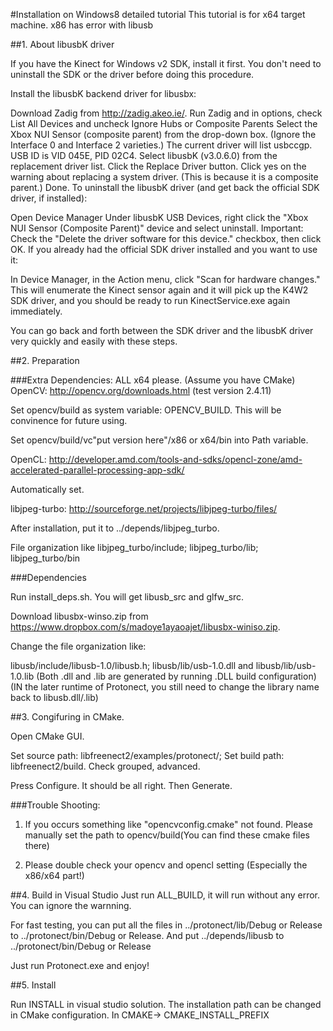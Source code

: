#Installation on Windows8 detailed tutorial
This tutorial is for x64 target machine. x86 has error with libusb

##1. About libusbK driver

If you have the Kinect for Windows v2 SDK, install it first. You don't need to uninstall the SDK or the driver before doing this procedure.

Install the libusbK backend driver for libusbx:

Download Zadig from http://zadig.akeo.ie/.
Run Zadig and in options, check List All Devices and uncheck Ignore Hubs or Composite Parents
Select the Xbox NUI Sensor (composite parent) from the drop-down box. (Ignore the Interface 0 and Interface 2 varieties.) The current driver will list usbccgp. USB ID is VID 045E, PID 02C4.
Select libusbK (v3.0.6.0) from the replacement driver list.
Click the Replace Driver button. Click yes on the warning about replacing a system driver. (This is because it is a composite parent.)
Done.
To uninstall the libusbK driver (and get back the official SDK driver, if installed):

Open Device Manager
Under libusbK USB Devices, right click the "Xbox NUI Sensor (Composite Parent)" device and select uninstall.
Important: Check the "Delete the driver software for this device." checkbox, then click OK.
If you already had the official SDK driver installed and you want to use it:

In Device Manager, in the Action menu, click "Scan for hardware changes."
This will enumerate the Kinect sensor again and it will pick up the K4W2 SDK driver, and you should be ready to run KinectService.exe again immediately.

You can go back and forth between the SDK driver and the libusbK driver very quickly and easily with these steps.

##2. Preparation

###Extra Dependencies:
ALL x64 please. (Assume you have CMake)
OpenCV: http://opencv.org/downloads.html (test version 2.4.11)

  Set opencv/build as system variable: OPENCV_BUILD. This will be convinence for future using.
  
  Set opencv/build/vc"put version here"/x86 or x64/bin into Path variable.
  
OpenCL: http://developer.amd.com/tools-and-sdks/opencl-zone/amd-accelerated-parallel-processing-app-sdk/

  Automatically set.
  
libjpeg-turbo: http://sourceforge.net/projects/libjpeg-turbo/files/

  After installation, put it to ../depends/libjpeg_turbo.

  File organization like libjpeg_turbo/include; libjpeg_turbo/lib; libjpeg_turbo/bin
  
###Dependencies

Run install_deps.sh. You will get libusb_src and glfw_src.

Download libusbx-winso.zip from https://www.dropbox.com/s/madoye1ayaoajet/libusbx-winiso.zip.

Change the file organization like: 

libusb/include/libusb-1.0/libusb.h; libusb/lib/usb-1.0.dll and libusb/lib/usb-1.0.lib (Both .dll and .lib are generated by running .DLL build configuration)
(IN the later runtime of Protonect, you still need to change the library name back to libusb.dll/.lib)

##3. Congifuring in CMake.

Open CMake GUI. 

Set source path:  libfreenect2/examples/protonect/; Set build path: libfreenect2/build. 
Check grouped, advanced.

Press Configure. It should be all right. Then Generate.

###Trouble Shooting:
1. If you occurs something like "opencvconfig.cmake" not found. Please manually set the path to opencv/build(You can find these cmake files there)

2. Please double check your opencv and opencl setting (Especially the x86/x64 part!)


##4. Build in Visual Studio
Just run ALL_BUILD, it will run without any error. You can ignore the warnning.

For fast testing, you can put all the files in ../protonect/lib/Debug or Release to ../protonect/bin/Debug or Release. And put ../depends/libusb to ../protonect/bin/Debug or Release 

Just run Protonect.exe and enjoy!


##5. Install

Run INSTALL in visual studio solution. The installation path can be changed in CMake configuration. In CMAKE-> CMAKE_INSTALL_PREFIX






